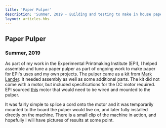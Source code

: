 ```yaml
---
title: 'Paper Pulper'
description: 'Summer, 2019 - Building and testing to make in house paper'
layout: articles.hbs
---
```

## Paper Pulper
### Summer, 2019

As part of my work in the Experimental Printmaking Institute (EPI), I helped assemble and tune a paper pulper as part of ongoing work to make paper for EPI's uses and my own projects. The pulper came as a kit from [Mark Lander](http://marklander.org/hollander-beaters/). It needed assembly as well as some additional parts. The kit did not come with a motor, but included specifications for the DC motor required. EPI sourced [this](LINK) motor that would need to be wired and mounted to the pulper.

It was fairly simple to splice a cord onto the motor and it was temporarily mounted to the board the pulper would live on, and later fully installed directly on the machine. There is a small clip of the machine in action, and hopefully I will have pictures of results at some point.